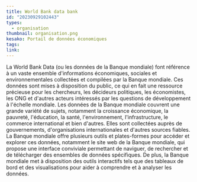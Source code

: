 ```yaml
---
title: World Bank data bank
id: "20230929102443"
types:
  - organisation
thumbnail: organisation.png
kesako: Portail de données économiques
tags:
link:
---
```



La World Bank Data (ou les données de la Banque mondiale) font référence à un vaste ensemble d'informations économiques, sociales et environnementales collectées et compilées par la Banque mondiale. Ces données sont mises à disposition du public, ce qui en fait une ressource précieuse pour les chercheurs, les décideurs politiques, les économistes, les ONG et d'autres acteurs intéressés par les questions de développement à l'échelle mondiale.
Les données de la Banque mondiale couvrent une grande variété de sujets, notamment la croissance économique, la pauvreté, l'éducation, la santé, l'environnement, l'infrastructure, le commerce international et bien d'autres. Elles sont collectées auprès de gouvernements, d'organisations internationales et d'autres sources fiables.
La Banque mondiale offre plusieurs outils et plates-formes pour accéder et explorer ces données, notamment le site web de la Banque mondiale, qui propose une interface conviviale permettant de naviguer, de rechercher et de télécharger des ensembles de données spécifiques. De plus, la Banque mondiale met à disposition des outils interactifs tels que des tableaux de bord et des visualisations pour aider à comprendre et à analyser les données.